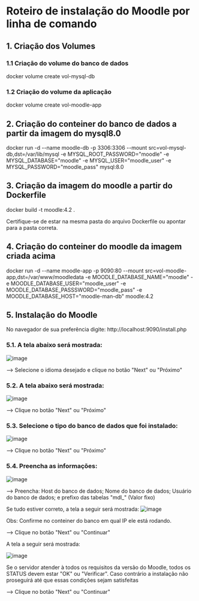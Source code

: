 # Roteiro de instalação do Moodle por linha de comando

## 1. Criação dos Volumes

### 1.1 Criação do volume do banco de dados
docker volume create vol-mysql-db

### 1.2 Criação do volume da aplicação
docker volume create vol-moodle-app

## 2. Criação do conteiner do banco de dados a partir da imagem do mysql8.0

docker run -d --name moodle-db -p 3306:3306 --mount src=vol-mysql-db,dst=/var/lib/mysql -e MYSQL_ROOT_PASSWORD="moodle" -e MYSQL_DATABASE="moodle" -e MYSQL_USER="moodle_user" -e MYSQL_PASSWORD="moodle_pass" mysql:8.0

## 3. Criação da imagem do moodle a partir do Dockerfile
docker build -t moodle:4.2 .

Certifique-se de estar na mesma pasta do arquivo Dockerfile ou apontar para a pasta correta.

## 4. Criação do conteiner do moodle da imagem criada acima
docker run -d --name moodle-app -p 9090:80 --mount src=vol-moodle-app,dst=/var/www/moodledata -e MOODLE_DATABASE_NAME="moodle" -e MOODLE_DATABASE_USER="moodle_user" -e MOODLE_DATABASE_PASSSWORD="moodle_pass" -e MOODLE_DATABASE_HOST="moodle-man-db" moodle:4.2

## 5. Instalação do Moodle
No navegador de sua preferência digite: http://localhost:9090/install.php

### 5.1. A tela abaixo será mostrada:
![image](https://github.com/robertooliveirasesi/Moodle/assets/166535151/ef486dea-b245-438c-a22b-6179e7aec263)

--> Selecione o idioma desejado e clique no botão "Next" ou "Próximo"

### 5.2. A tela abaixo será mostrada:
![image](https://github.com/robertooliveirasesi/Moodle/assets/166535151/cd11a50f-946f-4c28-be8f-25a3a5a775af)

--> Clique no botão "Next" ou "Próximo"

### 5.3. Selecione o tipo do banco de dados que foi instalado:

![image](https://github.com/robertooliveirasesi/Moodle/assets/166535151/ab715e15-f0b7-4dc6-9f91-24a559c26522)

--> Clique no botão "Next" ou "Próximo"

### 5.4. Preencha as informações:

![image](https://github.com/robertooliveirasesi/Moodle/assets/166535151/c7f5b803-4543-463f-8239-08735814d711)

--> Preencha: Host do banco de dados; Nome do banco de dados; Usuário do banco de dados; e prefixo das tabelas "mdl_" (Valor fixo)

Se tudo estiver correto, a tela a seguir será mostrada:
![image](https://github.com/robertooliveirasesi/Moodle/assets/166535151/d9042475-0035-4c80-99a4-bf03772b69e7)

Obs: Confirme no conteiner do banco em qual IP ele está rodando.

--> Clique no botão "Next" ou "Continuar"

A tela a seguir será mostrada:

![image](https://github.com/robertooliveirasesi/Moodle/assets/166535151/202514e7-4b90-4ed6-8a2f-c0a661a32978)

Se o servidor atender à todos os requisitos da versão do Moodle, todos os STATUS devem estar "OK" ou "Verificar". Caso contrário a instalação não proseguirá até que essas condições sejam satisfeitas

--> Clique no botão "Next" ou "Continuar"



